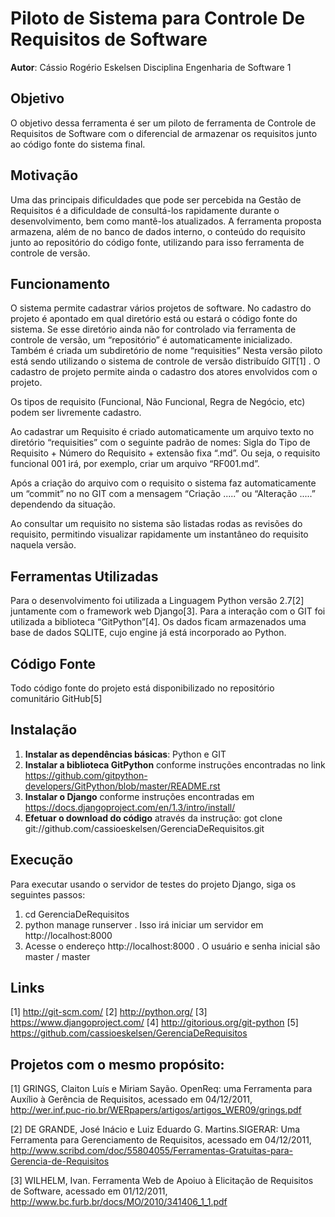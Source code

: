 # Piloto de Sistema para Controle De Requisitos de Software

**Autor**: Cássio Rogério Eskelsen
Disciplina Engenharia de Software 1
 
## Objetivo

O objetivo dessa ferramenta é ser um piloto de ferramenta de Controle de Requisitos de Software com o  diferencial de armazenar os requisitos junto ao código fonte do sistema final.

## Motivação

Uma das principais dificuldades que pode ser percebida na Gestão de Requisitos é a dificuldade de consultá-los rapidamente durante o desenvolvimento, bem como mantê-los atualizados.
A ferramenta proposta armazena, além de no banco de dados interno, o conteúdo do requisito junto ao repositório do código fonte, utilizando para isso ferramenta de controle de versão.

## Funcionamento

O sistema permite cadastrar vários projetos de software. No cadastro do projeto é apontado em qual diretório está ou estará o código fonte do sistema. Se esse diretório ainda não for controlado via ferramenta de controle de versão, um “repositório” é automaticamente inicializado. Também é criada um subdiretório de nome “requisities”
Nesta versão piloto está sendo utilizando o sistema de controle de versão distribuído GIT[1] .
O cadastro de projeto permite ainda o cadastro dos atores envolvidos com o projeto.

Os tipos de requisito (Funcional, Não Funcional, Regra de Negócio, etc) podem ser livremente cadastro.

Ao cadastrar um Requisito é criado automaticamente um arquivo texto no diretório “requisities” com o seguinte padrão de nomes: Sigla do Tipo de Requisito + Número do Requisito + extensão fixa “.md”. Ou seja, o requisito funcional 001 irá, por exemplo, criar um arquivo “RF001.md”.

Após a criação do arquivo com o requisito o sistema faz automaticamente um “commit” no no GIT com a mensagem “Criação .....” ou “Alteração .....” dependendo da situação.

Ao consultar um requisito no sistema são listadas rodas as revisões do requisito, permitindo visualizar rapidamente um instantâneo do requisito naquela versão.

## Ferramentas Utilizadas

Para o desenvolvimento foi utilizada a Linguagem Python versão 2.7[2]  juntamente com o framework web Django[3].  Para a interação com o GIT foi utilizada a biblioteca “GitPython”[4]. Os dados ficam armazenados uma base de dados SQLITE, cujo engine já está incorporado ao Python.

## Código Fonte

Todo código fonte do projeto está disponibilizado no repositório comunitário GitHub[5]

## Instalação

1. **Instalar as dependências básicas**: Python e GIT
2. **Instalar a biblioteca GitPython** conforme instruções encontradas no link https://github.com/gitpython-developers/GitPython/blob/master/README.rst
3. **Instalar o Django** conforme instruções encontradas em https://docs.djangoproject.com/en/1.3/intro/install/
4. **Efetuar o download do código** através da instrução:
got clone git://github.com/cassioeskelsen/GerenciaDeRequisitos.git

## Execução

Para executar usando o servidor de testes do projeto Django, siga os seguintes passos:

1. cd GerenciaDeRequisitos
2. python manage runserver . Isso irá iniciar um servidor em http://localhost:8000
3. Acesse o endereço http://localhost:8000 . O usuário e senha inicial são master / master

## Links

[1] http://git-scm.com/
[2] http://python.org/
[3] https://www.djangoproject.com/
[4] http://gitorious.org/git-python
[5] https://github.com/cassioeskelsen/GerenciaDeRequisitos

## Projetos com o mesmo propósito:

[1] GRINGS, Claiton Luís e Miriam Sayão. OpenReq: uma Ferramenta para Auxílio à Gerência de Requisitos, acessado em 04/12/2011, http://wer.inf.puc-rio.br/WERpapers/artigos/artigos_WER09/grings.pdf

[2] DE GRANDE, José Inácio e Luiz Eduardo G. Martins.SIGERAR: Uma Ferramenta para Gerenciamento de Requisitos, acessado em 04/12/2011, http://www.scribd.com/doc/55804055/Ferramentas-Gratuitas-para-Gerencia-de-Requisitos

[3] WILHELM, Ivan. Ferramenta Web de Apoiuo à Elicitação de Requisitos de Software, acessado em 01/12/2011, http://www.bc.furb.br/docs/MO/2010/341406_1_1.pdf
